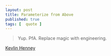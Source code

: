 ```yaml
---
layout: post
title: Parameterize from Above
published: true 
tags: [  quote ]
---
```


> Yup. PfA. Replace magic with engineering.

[Kevlin Henney](http://www.curbralan.com/)

